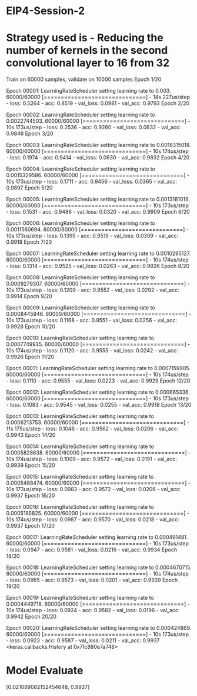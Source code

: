 # EIP4-Session-2

# Strategy used is - Reducing the number of kernels in the second convolutional layer to 16 from 32
Train on 60000 samples, validate on 10000 samples
Epoch 1/20

Epoch 00001: LearningRateScheduler setting learning rate to 0.003.
60000/60000 [==============================] - 14s 227us/step - loss: 0.5264 - acc: 0.8519 - val_loss: 0.0981 - val_acc: 0.9793
Epoch 2/20

Epoch 00002: LearningRateScheduler setting learning rate to 0.0022744503.
60000/60000 [==============================] - 10s 173us/step - loss: 0.2536 - acc: 0.9260 - val_loss: 0.0632 - val_acc: 0.9848
Epoch 3/20

Epoch 00003: LearningRateScheduler setting learning rate to 0.0018315018.
60000/60000 [==============================] - 10s 174us/step - loss: 0.1974 - acc: 0.9414 - val_loss: 0.0630 - val_acc: 0.9832
Epoch 4/20

Epoch 00004: LearningRateScheduler setting learning rate to 0.0015329586.
60000/60000 [==============================] - 10s 173us/step - loss: 0.1711 - acc: 0.9456 - val_loss: 0.0365 - val_acc: 0.9897
Epoch 5/20

Epoch 00005: LearningRateScheduler setting learning rate to 0.0013181019.
60000/60000 [==============================] - 10s 173us/step - loss: 0.1531 - acc: 0.9486 - val_loss: 0.0320 - val_acc: 0.9909
Epoch 6/20

Epoch 00006: LearningRateScheduler setting learning rate to 0.0011560694.
60000/60000 [==============================] - 10s 173us/step - loss: 0.1395 - acc: 0.9519 - val_loss: 0.0309 - val_acc: 0.9918
Epoch 7/20

Epoch 00007: LearningRateScheduler setting learning rate to 0.0010295127.
60000/60000 [==============================] - 10s 174us/step - loss: 0.1314 - acc: 0.9525 - val_loss: 0.0263 - val_acc: 0.9926
Epoch 8/20

Epoch 00008: LearningRateScheduler setting learning rate to 0.0009279307.
60000/60000 [==============================] - 10s 173us/step - loss: 0.1209 - acc: 0.9552 - val_loss: 0.0292 - val_acc: 0.9914
Epoch 9/20

Epoch 00009: LearningRateScheduler setting learning rate to 0.0008445946.
60000/60000 [==============================] - 10s 173us/step - loss: 0.1168 - acc: 0.9551 - val_loss: 0.0256 - val_acc: 0.9928
Epoch 10/20

Epoch 00010: LearningRateScheduler setting learning rate to 0.0007749935.
60000/60000 [==============================] - 10s 174us/step - loss: 0.1120 - acc: 0.9555 - val_loss: 0.0242 - val_acc: 0.9926
Epoch 11/20

Epoch 00011: LearningRateScheduler setting learning rate to 0.0007159905.
60000/60000 [==============================] - 10s 174us/step - loss: 0.1110 - acc: 0.9555 - val_loss: 0.0223 - val_acc: 0.9929
Epoch 12/20

Epoch 00012: LearningRateScheduler setting learning rate to 0.000665336.
60000/60000 [==============================] - 10s 173us/step - loss: 0.1083 - acc: 0.9545 - val_loss: 0.0255 - val_acc: 0.9918
Epoch 13/20

Epoch 00013: LearningRateScheduler setting learning rate to 0.0006213753.
60000/60000 [==============================] - 11s 175us/step - loss: 0.1048 - acc: 0.9562 - val_loss: 0.0206 - val_acc: 0.9943
Epoch 14/20

Epoch 00014: LearningRateScheduler setting learning rate to 0.0005828638.
60000/60000 [==============================] - 10s 174us/step - loss: 0.1009 - acc: 0.9572 - val_loss: 0.0191 - val_acc: 0.9939
Epoch 15/20

Epoch 00015: LearningRateScheduler setting learning rate to 0.0005488474.
60000/60000 [==============================] - 10s 173us/step - loss: 0.0983 - acc: 0.9572 - val_loss: 0.0206 - val_acc: 0.9937
Epoch 16/20

Epoch 00016: LearningRateScheduler setting learning rate to 0.0005185825.
60000/60000 [==============================] - 10s 174us/step - loss: 0.0987 - acc: 0.9570 - val_loss: 0.0218 - val_acc: 0.9937
Epoch 17/20

Epoch 00017: LearningRateScheduler setting learning rate to 0.000491481.
60000/60000 [==============================] - 10s 173us/step - loss: 0.0947 - acc: 0.9581 - val_loss: 0.0216 - val_acc: 0.9934
Epoch 18/20

Epoch 00018: LearningRateScheduler setting learning rate to 0.0004670715.
60000/60000 [==============================] - 10s 174us/step - loss: 0.0965 - acc: 0.9573 - val_loss: 0.0201 - val_acc: 0.9939
Epoch 19/20

Epoch 00019: LearningRateScheduler setting learning rate to 0.0004449718.
60000/60000 [==============================] - 10s 174us/step - loss: 0.0924 - acc: 0.9582 - val_loss: 0.0196 - val_acc: 0.9942
Epoch 20/20

Epoch 00020: LearningRateScheduler setting learning rate to 0.000424869.
60000/60000 [==============================] - 10s 173us/step - loss: 0.0923 - acc: 0.9587 - val_loss: 0.0211 - val_acc: 0.9937
<keras.callbacks.History at 0x7fc880e7a748>

# Model Evaluate
[0.021089082152454648, 0.9937]
